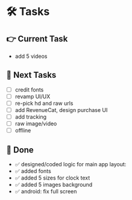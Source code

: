 # 🛠️ Tasks  

## 👉 Current Task    
+ add 5 videos

## 🙌 Next Tasks  
- [ ] credit fonts
- [ ] revamp UI/UX
- [ ] re-pick hd and raw urls
- [ ] add RevenueCat, design purchase UI
- [ ] add tracking
- [ ] raw image/video
- [ ] offline

## 🎉 Done  
- ✅ designed/coded logic for main app layout:
- ✅ added fonts
- ✅ added 5 sizes for clock text
- ✅ added 5 images background
- ✅ android: fix full screen
